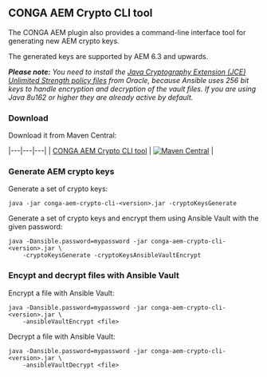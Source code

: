 ## CONGA AEM Crypto CLI tool

The CONGA AEM plugin also provides a command-line interface tool for generating new AEM crypto keys.

The generated keys are supported by AEM 6.3 and upwards.

_**Please note:** You need to install the [Java Cryptography Extension (JCE) Unlimited Strength policy files][jce-policy] from Oracle, because Ansible uses 256 bit keys to handle encryption and decryption of the vault files. If you are using Java 8u162 or higher they are already active by default._


### Download

Download it from Maven Central:

|---|---|---|
| [CONGA AEM Crypto CLI tool](https://maven-badges.herokuapp.com/maven-central/io.wcm.devops.conga.plugins/conga-aem-crypto-cli) | [![Maven Central](https://maven-badges.herokuapp.com/maven-central/io.wcm.devops.conga.plugins/conga-aem-crypto-cli/badge.svg)](https://maven-badges.herokuapp.com/maven-central/io.wcm.devops.conga.plugins/conga-aem-crypto-cli) |


### Generate AEM crypto keys

Generate a set of crypto keys:

```
java -jar conga-aem-crypto-cli-<version>.jar -cryptoKeysGenerate 
```

Generate a set of crypto keys and encrypt them using Ansible Vault with the given password:

```
java -Dansible.password=mypassword -jar conga-aem-crypto-cli-<version>.jar \
    -cryptoKeysGenerate -cryptoKeysAnsibleVaultEncrypt
```


### Encypt and decrypt files with Ansible Vault

Encrypt a file with Ansible Vault:

```
java -Dansible.password=mypassword -jar conga-aem-crypto-cli-<version>.jar \
    -ansibleVaultEncrypt <file>
```


Decrypt a file with Ansible Vault:

```
java -Dansible.password=mypassword -jar conga-aem-crypto-cli-<version>.jar \
    -ansibleVaultDecrypt <file>
```


[jce-policy]: http://www.oracle.com/technetwork/java/javase/downloads/jce8-download-2133166.html
